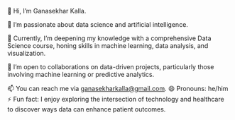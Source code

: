 👋 Hi, I’m Ganasekhar Kalla.

👀 I’m passionate about data science and artificial intelligence.

🌱 Currently, I’m deepening my knowledge with a comprehensive Data Science course, honing skills in machine learning, data analysis, and visualization.

💞️ I’m open to collaborations on data-driven projects, particularly those involving machine learning or predictive analytics.

📫 You can reach me via ganasekharkalla@gmail.com.
😄 Pronouns: he/him
⚡ Fun fact: I enjoy exploring the intersection of technology and healthcare to discover ways data can enhance patient outcomes.
